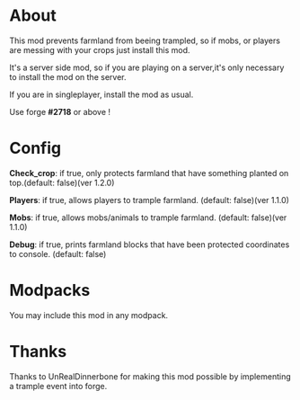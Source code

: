 # About

This mod prevents farmland from beeing trampled, so if mobs, or players are messing with your crops just install this mod.

It's a server side mod, so if you are playing on a server,it's only necessary to install the mod on the server.

If you are in singleplayer, install the mod as usual.

Use forge __#2718__ or above !


# Config

__Check_crop__: if true, only protects farmland that have something planted on top.(default: false)(ver 1.2.0)

__Players__: if true, allows players to trample farmland. (default: false)(ver 1.1.0)

__Mobs__: if true, allows mobs/animals to trample farmland. (default: false)(ver 1.1.0)

__Debug__: if true, prints farmland blocks that have been protected coordinates to console. (default: false)


# Modpacks

You may include this mod in any modpack.


# Thanks

Thanks to UnRealDinnerbone for making this mod possible by implementing a trample event into forge.
